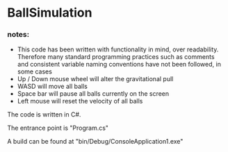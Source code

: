 ﻿<h1>BallSimulation</h1>
<h3><b>notes:</b></h3>
<ul>
    <li>This code has been written with functionality in mind, over readability. Therefore many standard programming practices such as comments and consistent variable naming conventions have not been followed, in some cases</li>
    <li>Up / Down mouse wheel will alter the gravitational pull</li>
    <li>WASD will move all balls</li>
    <li>Space bar will pause all balls currently on the screen</li>
    <li>Left mouse will reset the velocity of all balls</li>

</ul>

The code is written in C#.

The entrance point is "Program.cs"

A build can be found at "bin/Debug/ConsoleApplication1.exe"